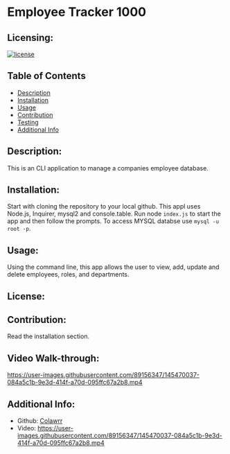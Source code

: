 # Employee Tracker 1000
  ## Licensing:
  [![license](https://img.shields.io/badge/license--blue)](https://shields.io)
  ## Table of Contents 
  - [Description](#description)
  - [Installation](#installation)
  - [Usage](#usage)
  - [Contribution](#contribution)
  - [Testing](#testing)
  - [Additional Info](#additional-info)
  ## Description:
  This is an CLI application to manage a companies employee database.
  ## Installation:
  Start with cloning the repository to your local github. This appl uses Node.js, Inquirer, mysql2 and console.table. Run node `index.js` to start the app and then follow the prompts. To access MYSQL databse use `mysql -u root -p`.
  ## Usage:
  Using the command line, this app allows the user to view, add, update and delete employees, roles, and departments.
  ## License:
  
  ## Contribution:
  Read the installation section.
  ## Video Walk-through:
  https://user-images.githubusercontent.com/89156347/145470037-084a5c1b-9e3d-414f-a70d-095ffc67a2b8.mp4

  ## Additional Info:
  - Github: [Colawrr](https://github.com/Colawrr)
  - Video: https://user-images.githubusercontent.com/89156347/145470037-084a5c1b-9e3d-414f-a70d-095ffc67a2b8.mp4
